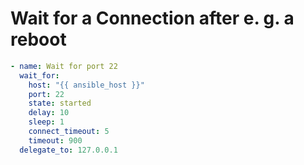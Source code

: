 #  Wait for a Connection after e. g. a reboot

```yaml
- name: Wait for port 22
  wait_for:
    host: "{{ ansible_host }}"
    port: 22
    state: started
	delay: 10
	sleep: 1
	connect_timeout: 5
	timeout: 900
  delegate_to: 127.0.0.1
```
